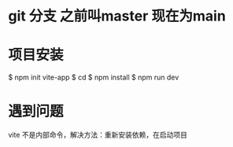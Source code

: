 # git 分支 之前叫master 现在为main


# 项目安装
$ npm init vite-app <project-name>
$ cd <project-name>
$ npm install
$ npm run dev

# 遇到问题
vite 不是内部命令，解决方法：重新安装依赖，在启动项目